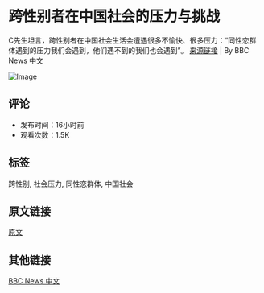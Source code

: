 # 跨性别者在中国社会的压力与挑战

C先生坦言，跨性别者在中国社会生活会遭遇很多不愉快、很多压力：“同性恋群体遇到的压力我们会遇到，他们遇不到的我们也会遇到”。 [来源链接](http://bbc.in/1SA8iq4) | By BBC News 中文

![Image](https://scontent-sjc3-1.xx.fbcdn.net/v/t15.5256-10/12440947_10154103343798762_733353631_n.jpg?stp=dst-jpg_s960x960_tt6&_nc_cat=105&ccb=1-7&_nc_sid=50ce42&_nc_ohc=iANe7HCUgikQ7kNvgEMnqIT&_nc_oc=AdjkBNDyq9BYzXVS7uRTP6jYK4tN1UIftSqDCL8r2W0poP9f3Xgu0SmSlzxeC-h2d2I&_nc_zt=23&_nc_ht=scontent-sjc3-1.xx&_nc_gid=AELxeyHM5roR0VfJzdFILpe&oh=00_AYBHuEJrbo7TOP_fMR0k_wJ4L7oAfJ0NSG-JpslX53UC3A&oe=67B0B24B)

## 评论

- 发布时间：16小时前
- 观看次数：1.5K

## 标签

跨性别, 社会压力, 同性恋群体, 中国社会

## 原文链接 

[原文](http://bbc.in/1SA8iq4)

## 其他链接

[BBC News 中文](https://www.facebook.com/BBCChinese)